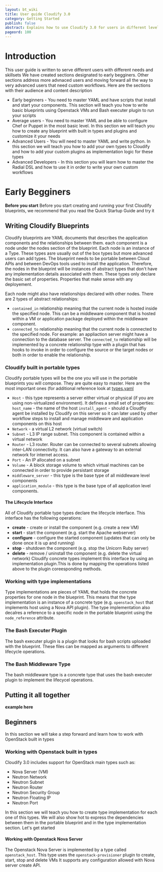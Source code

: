 ```yaml
---
layout: bt_wiki
title: User guide Cloudify 3.0
category: Getting Started
publish: false
abstract: Explains how to use Cloudify 3.0 for users in different levels
pageord: 100
--- 
```




# Introduction

This user guide is written to serve different users with different needs and skillsets
We have created sections designated to early begginers. Other sections address more advnaced users and moving forward all the way to very advanced users that need custom workflows.
Here are the sections with their audience and content description
* Early beginners - You need to master YAML and have scripts that install and start your components. This section will teach you how to write basic blueprints using Openstack VMs and Bash executer plugin to run your scripts
* Average users - You need to master YAML and be able to configure Chef or Puppet in the most basic level. In this section we will teach you how to create any blueprint with built in types and plugins and customize it your needs
* Advanced Users - You will need to master YAML and write python. In this section we will teach you how to add your own types to Cloudify and how to add your custom plugins as implementation logic for these types
* Advanced Developers - In this section you will learn how to master the Radial DSL and how to use it in order to write your own custom workflows

# Early Begginers

**Before you start**
Before you start creating and running your first Cloudify blueprints, we recommend that you read the Quick Startup Guide and try it

## Writing Cloudify Blueprints

Cloudify blueprints are YAML documents that describes the application components and the relationships between them. 
each component is a node under the nodes section of the blueprint. Each node is an instance of a Type. These types asre usually out of the box types but more advanced users can add types. The blueprint needs to be portable between Cloud APIs and between DevOps tools used to install the application. Therefore, the nodes in the blueprint will be instances of abstract types that don't have any implementation details associated with them. These types only declare the basic set of properties. Properties that make sense with any deployement.

Each node might also have relationships declared with other nodes. There are 2 types of abstract relationships:
* `contained_in` relationship meaning that the current node is hosted inside the specified node. This can be a middleware component that is hosted within a VM or application package deployed within the middleware component.
* `connected_to` relationship meaning that the current node is connected to the specified node. For example: an appliaction server might have a connection to the database server. The `connected_to` relationship will be implemented by a concrete relationship type with a plugin that has hooks to invoke in order to configure the source or the target nodes or both in order to enable the relationship.

### Cloudify built in portable types

Cloudify portable types will be the one you will use in the portable blueprints you will compose. They are quite easy to master. Here are the most important ones (for additional reference look at [types.yaml](https://github.com/CloudifySource/cosmo-manager/blob/develop/orchestrator/src/main/resources/cloudify/types/types.yaml)
* `Host` - this type represents a server either virtual or physical (if you are using non-virtualized environment). It defines a small set of properties:
`host_name` - the name of the host
`install_agent` - should a Cloudfiy agent be installed by Cloudify on this server so it can later used by other workflow steps to install and manage middleware and application components on this host
* `Network` - a virtual L2 network (virtual switch)
* `Subnet` - L3 IP range subnet. This component is contained within a virtual network
* `Router` - L3 router. Router can be connected to several subnets allowing inter-LAN connectivity. It can also have a gateway to an external network for internet access.
* `Port` - An IP allocated on a subnet
* `Volume` - A block storage volume to which virtual machines can be connected in order to provide persistant storage
* `middleware_server` - this type is the base type of all middleware level components
* `application_module` - this type is the base type of all application level components.

#### The Lifecycle Interface

All of Cloudify portable type types declare the lifecycle interface.  This interface has the following operations:
* **create** - create or install the component (e.g. create a new VM)
* **start** - start the component (e.g. start the Apache webserver)
* **configure** - configure the started component (updates that can only be done once it is up and running)
* **stop** - shutdown the component (e.g. stop the Unicorn Ruby server)
* **delete** - remove / uninstall the component (e.g. delete the virtual network)
Cloudify concrete types implement this interface by using an implementation plugin.This is done by mapping the operations listed above to the plugin coreesponding methods. 


### Working with type implementations

Type implementations are pieces of YAML that holds the concrete properties for one node in the blueprint. This means that the type implementation is an instance of a concrete type (e.g. `openstack_host` that implements host using a Nova API plugin). The type implementation also decalres a reference to a specific node in the portable blueprint using the `node_reference` attribute.

### The Bash Executer Plugin

The bash executer plugin is a plugin that looks for bash scripts uploaded with the blueprint. These files can be mapped as arguments to different lifecycle operations.

### The Bash Middleware Type

The bash middleware type is a concrete type that uses the bash executer plugin to implement the lifecycel operations.
## Putting it all together
**example here**

## Beginners

In this section we will take a step forward and learn how to work with OpenStack built in types

### Working with Openstack built in types

Cloudify 3.0 includes support for OpenStack main types such as:
* Nova Server (VM)
* Neutron Network
* Neutron Subnet
* Neutron Router
* Neutron Security Group
* Neutron Floating IP
* Neutron Port

In this section we will teach you how to create type implementation for each one of this types. We will also show hot to express the dependencies between them in the portable blueprint and in the type implementation section. Let's get started
#### Working with Openstack Nova Server
The Openstack Nova Server is implemented by a type called `openstack_host`. This type uses the `openstack-provisioner` plugin to create, start, stop and delete VMs
It supports any configuration allowed with Nova server create API. 
